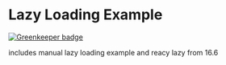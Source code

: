 # Lazy Loading Example

[![Greenkeeper badge](https://badges.greenkeeper.io/DaltonHart/React-Lazy-Loading-Example.svg)](https://greenkeeper.io/)

includes manual lazy loading example and reacy lazy from 16.6

